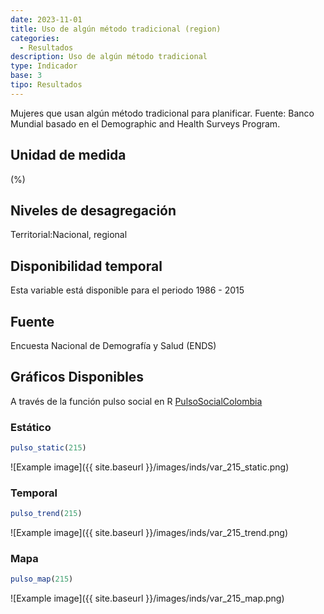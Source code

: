```yaml
---
date: 2023-11-01
title: Uso de algún método tradicional (region)
categories:
  - Resultados
description: Uso de algún método tradicional
type: Indicador
base: 3
tipo: Resultados
--- 
```


Mujeres que usan algún método tradicional para planificar.
Fuente: Banco Mundial basado en el Demographic and Health Surveys Program.

## Unidad de medida
(%)

## Niveles de desagregación
Territorial:Nacional, regional

## Disponibilidad temporal
Esta variable está disponible para el periodo 1986 - 2015

## Fuente
Encuesta Nacional de Demografía y Salud (ENDS)

## Gráficos Disponibles

A través de la función pulso social en R [PulsoSocialColombia](https://github.com/pulsosocialcolombia/PulsoSocialColombia)

### Estático

``` R
pulso_static(215)
```

![Example image]({{ site.baseurl }}/images/inds/var_215_static.png)

### Temporal

``` R
pulso_trend(215)
```

![Example image]({{ site.baseurl }}/images/inds/var_215_trend.png)

### Mapa

``` R
pulso_map(215)
```

![Example image]({{ site.baseurl }}/images/inds/var_215_map.png)